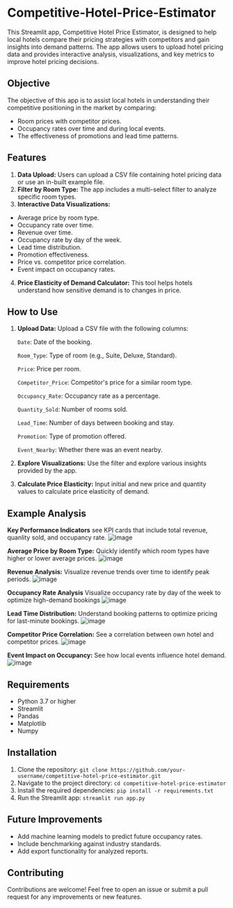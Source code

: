 # Competitive-Hotel-Price-Estimator

This Streamlit app, Competitive Hotel Price Estimator, is designed to help local hotels compare their pricing strategies with competitors and gain insights into demand patterns. The app allows users to upload hotel pricing data and provides interactive analysis, visualizations, and key metrics to improve hotel pricing decisions.

## Objective

The objective of this app is to assist local hotels in understanding their competitive positioning in the market by comparing:
- Room prices with competitor prices.
- Occupancy rates over time and during local events.
- The effectiveness of promotions and lead time patterns.

## Features

1. **Data Upload:** Users can upload a CSV file containing hotel pricing data or use an in-built example file.
2. **Filter by Room Type:** The app includes a multi-select filter to analyze specific room types.
3. **Interactive Data Visualizations:**
  - Average price by room type.
  - Occupancy rate over time.
  - Revenue over time.
  - Occupancy rate by day of the week.
  - Lead time distribution.
  - Promotion effectiveness.
  - Price vs. competitor price correlation.
  - Event impact on occupancy rates.
4. **Price Elasticity of Demand Calculator:** This tool helps hotels understand how sensitive demand is to changes in price.


## How to Use
1. **Upload Data:** Upload a CSV file with the following columns:
   
    `Date`: Date of the booking.
  
    `Room_Type`: Type of room (e.g., Suite, Deluxe, Standard).
  
    `Price`: Price per room.
  
    `Competitor_Price`: Competitor's price for a similar room type.
  
    `Occupancy_Rate`: Occupancy rate as a percentage.
  
    `Quantity_Sold`: Number of rooms sold.
  
    `Lead_Time`: Number of days between booking and stay.
    
    `Promotion`: Type of promotion offered.
  
    `Event_Nearby`: Whether there was an event nearby.
  
3. **Explore Visualizations:** Use the filter and explore various insights provided by the app.
4. **Calculate Price Elasticity:** Input initial and new price and quantity values to calculate price elasticity of demand.


## Example Analysis
  **Key Performance Indicators** see KPI cards that include total revenue, quanlity sold, and occupancy rate.
  ![image](https://github.com/user-attachments/assets/bba157f7-f9e3-43a9-95b8-61fee3b01084)

  
  **Average Price by Room Type:** Quickly identify which room types have higher or lower average prices.
  ![image](https://github.com/user-attachments/assets/5c34cd9f-4e7e-49a7-9ff0-295e6c0f4166)

  
  **Revenue Analysis:** Visualize revenue trends over time to identify peak periods.
  ![image](https://github.com/user-attachments/assets/97d2bd28-e002-4072-8007-e36a0515a1c2)

  **Occupancy Rate Analysis** Visualize occupancy rate by day of the week to optimize high-demand bookings
  ![image](https://github.com/user-attachments/assets/79f19a9d-8ea4-45a1-971f-996161fa8c75)

  
  **Lead Time Distribution:** Understand booking patterns to optimize pricing for last-minute bookings.
  ![image](https://github.com/user-attachments/assets/7dffb804-e79d-4a76-af89-dac406554500)

  
  **Competitor Price Correlation:** See a correlation between own hotel and competitor prices.
  ![image](https://github.com/user-attachments/assets/d00ec9ee-045f-47ea-b32f-2481ee5330c6)

  
  **Event Impact on Occupancy:** See how local events influence hotel demand.
  ![image](https://github.com/user-attachments/assets/eabcb69d-b8c4-45d4-857b-00dc72515ee9)


## Requirements
- Python 3.7 or higher
- Streamlit
- Pandas
- Matplotlib
- Numpy


## Installation
1. Clone the repository:
`git clone https://github.com/your-username/competitive-hotel-price-estimator.git`
2. Navigate to the project directory:
`cd competitive-hotel-price-estimator`
3. Install the required dependencies:
`pip install -r requirements.txt`
4. Run the Streamlit app:
`streamlit run app.py`


## Future Improvements
  - Add machine learning models to predict future occupancy rates.
  - Include benchmarking against industry standards.
  - Add export functionality for analyzed reports.

## Contributing
Contributions are welcome! Feel free to open an issue or submit a pull request for any improvements or new features.
